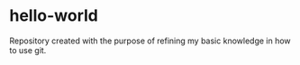# hello-world
Repository created with the purpose of refining my basic knowledge in how to use git.
